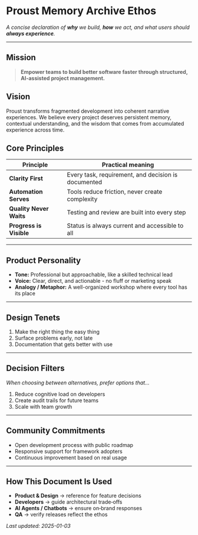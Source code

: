# Proust Memory Archive Ethos

_A concise declaration of **why** we build, **how** we act, and what users should **always experience**._

---

## Mission
> **Empower teams to build better software faster through structured, AI-assisted project management.**

## Vision
Proust transforms fragmented development into coherent narrative experiences. We believe every project deserves persistent memory, contextual understanding, and the wisdom that comes from accumulated experience across time.

## Core Principles

| Principle                | Practical meaning                                   |
| ------------------------ | --------------------------------------------------- |
| **Clarity First**        | Every task, requirement, and decision is documented |
| **Automation Serves**    | Tools reduce friction, never create complexity      |
| **Quality Never Waits**  | Testing and review are built into every step       |
| **Progress is Visible**  | Status is always current and accessible to all     |

---

## Product Personality

- **Tone:** Professional but approachable, like a skilled technical lead
- **Voice:** Clear, direct, and actionable - no fluff or marketing speak
- **Analogy / Metaphor:** A well-organized workshop where every tool has its place

---

## Design Tenets

1. Make the right thing the easy thing
2. Surface problems early, not late
3. Documentation that gets better with use

---

## Decision Filters
_When choosing between alternatives, prefer options that…_

1. Reduce cognitive load on developers
2. Create audit trails for future teams
3. Scale with team growth

---

## Community Commitments

- Open development process with public roadmap
- Responsive support for framework adopters
- Continuous improvement based on real usage

---

## How This Document Is Used

- **Product & Design**     → reference for feature decisions
- **Developers**           → guide architectural trade‑offs
- **AI Agents / Chatbots** → ensure on‑brand responses
- **QA**                   → verify releases reflect the ethos

_Last updated: 2025-01-03_